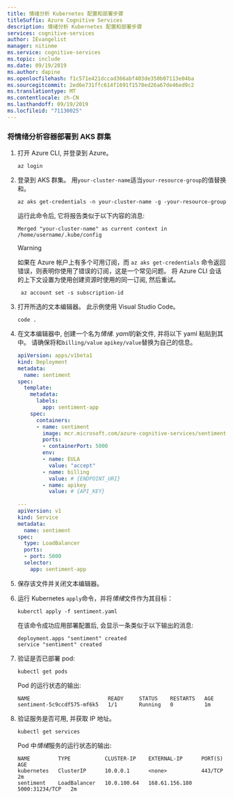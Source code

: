 ```yaml
---
title: 情绪分析 Kubernetes 配置和部署步骤
titleSuffix: Azure Cognitive Services
description: 情绪分析 Kubernetes 配置和部署步骤
services: cognitive-services
author: IEvangelist
manager: nitinme
ms.service: cognitive-services
ms.topic: include
ms.date: 09/19/2019
ms.author: dapine
ms.openlocfilehash: f1c571e421dccad366abf403de350b07113e04ba
ms.sourcegitcommit: 2ed6e731ffc614f1691f1578ed26a67de46ed9c2
ms.translationtype: MT
ms.contentlocale: zh-CN
ms.lasthandoff: 09/19/2019
ms.locfileid: "71130025"
---
```

### <a name="deploy-the-sentiment-analysis-container-to-an-aks-cluster"></a>将情绪分析容器部署到 AKS 群集

1. 打开 Azure CLI, 并登录到 Azure。

    ```azurecli
    az login
    ```

1. 登录到 AKS 群集。 用`your-cluster-name`适当`your-resource-group`的值替换和。

    ```azurecli
    az aks get-credentials -n your-cluster-name -g -your-resource-group
    ```

    运行此命令后, 它将报告类似于以下内容的消息:

    ```console
    Merged "your-cluster-name" as current context in /home/username/.kube/config
    ```

    > [!WARNING]
    > 如果在 Azure 帐户上有多个可用订阅，而 `az aks get-credentials` 命令返回错误，则表明你使用了错误的订阅，这是一个常见问题。 将 Azure CLI 会话的上下文设置为使用创建资源时使用的同一订阅, 然后重试。
    > ```azurecli
    >  az account set -s subscription-id
    > ```

1. 打开所选的文本编辑器。 此示例使用 Visual Studio Code。

    ```azurecli
    code .
    ```

1. 在文本编辑器中, 创建一个名为*情绪. yaml*的新文件, 并将以下 yaml 粘贴到其中。 请确保将和`billing/value` `apikey/value`替换为自己的信息。

    ```yaml
    apiVersion: apps/v1beta1
    kind: Deployment
    metadata:
      name: sentiment
    spec:
      template:
        metadata:
          labels:
            app: sentiment-app
        spec:
          containers:
          - name: sentiment
            image: mcr.microsoft.com/azure-cognitive-services/sentiment
            ports:
            - containerPort: 5000
            env:
            - name: EULA
              value: "accept"
            - name: billing
              value: # {ENDPOINT_URI}
            - name: apikey
              value: # {API_KEY}
     
    --- 
    apiVersion: v1
    kind: Service
    metadata:
      name: sentiment
    spec:
      type: LoadBalancer
      ports:
      - port: 5000
      selector:
        app: sentiment-app
    ```

1. 保存该文件并关闭文本编辑器。
1. 运行 Kubernetes `apply`命令，并将*情绪*文件作为其目标：

    ```console
    kuberctl apply -f sentiment.yaml
    ```

    在该命令成功应用部署配置后, 会显示一条类似于以下输出的消息:

    ```console
    deployment.apps "sentiment" created
    service "sentiment" created
    ```
1. 验证是否已部署 pod:

    ```console
    kubectl get pods
    ```

    Pod 的运行状态的输出:

    ```console
    NAME                         READY     STATUS    RESTARTS   AGE
    sentiment-5c9ccdf575-mf6k5   1/1       Running   0          1m
    ```

1. 验证服务是否可用, 并获取 IP 地址。

    ```console
    kubectl get services
    ```

    Pod 中*情绪*服务的运行状态的输出:

    ```console
    NAME         TYPE           CLUSTER-IP    EXTERNAL-IP      PORT(S)          AGE
    kubernetes   ClusterIP      10.0.0.1      <none>           443/TCP          2m
    sentiment    LoadBalancer   10.0.100.64   168.61.156.180   5000:31234/TCP   2m
    ```
